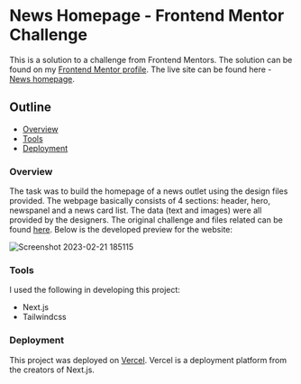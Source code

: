 # News Homepage - Frontend Mentor Challenge
This is a solution to a challenge from Frontend Mentors. The solution can be found on my [Frontend Mentor profile](https://www.frontendmentor.io/solutions/responsive-news-page-with-nextjs-and-tailwindcss-Yfbm3i0W8Z). The live site can be found here -  [News homepage](https://webnews-homepage.vercel.app/).

## Outline
- [Overview](#overview)  
- [Tools](#tools)
- [Deployment](#deployment)

### Overview
The task was to build the homepage of a news outlet using the design files provided. The webpage basically consists of 4 sections: header, hero, newspanel and a news card list. The data (text and images) were all provided by the designers. The original challenge and files related can be found [here](https://www.frontendmentor.io/challenges/news-homepage-H6SWTa1MFl/hub). Below is the developed preview for the website:

![Screenshot 2023-02-21 185115](https://user-images.githubusercontent.com/55490663/220492438-31962fb6-56d2-4989-b25b-af046d015489.png 'Challenge Preview')

### Tools
I used the following in developing this project:
- Next.js
- Tailwindcss

### Deployment
This project was deployed on [Vercel](https://vercel.com). Vercel is a deployment platform from the creators of Next.js.
